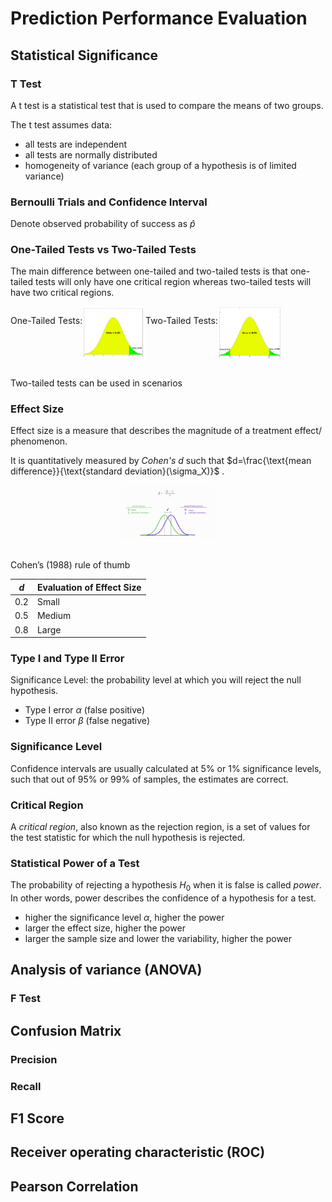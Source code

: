 # Prediction Performance Evaluation

## Statistical Significance

### T Test

A t test is a statistical test that is used to compare the means of two groups. 

The t test assumes data:
* all tests are independent
* all tests are normally distributed
* homogeneity of variance (each group of a hypothesis is of limited variance)

### Bernoulli Trials and Confidence Interval

Denote observed probability of success as $\hat{p}$

### One-Tailed Tests vs Two-Tailed Tests

The main difference between one-tailed and two-tailed tests is that one-tailed tests will only have one critical region whereas two-tailed tests will have two critical regions.

<div style="display: flex; justify-content: left;">
      <p> One-Tailed Tests: </p> 
      <img src="imgs/one_tailed_normal_dist.png" width="20%" height="20%" alt="one_tailed_normal_dist" />
      <p> Two-Tailed Tests: </p> 
      <img src="imgs/two_tailed_normal_dist.png" width="20%" height="20%" alt="two_tailed_normal_dist" />
</div>
</br>

Two-tailed tests can be used in scenarios  

### Effect Size

Effect size is a measure that describes the magnitude of a treatment effect/ phenomenon.

It is quantitatively measured by *Cohen's d* such that $d=\frac{\text{mean difference}}{\text{standard deviation}(\sigma_X)}$ .

<div style="display: flex; justify-content: center;">
      <img src="imgs/effect_size.png" width="30%" height="30%" alt="effect_size" />
</div>
</br>

Cohen’s (1988) rule of thumb

|$d$|Evaluation of Effect Size|
|-|-|
|0.2|Small|
|0.5|Medium|
|0.8|Large|

### Type I and Type II Error

Significance Level: the probability level at which you will reject the null hypothesis.

* Type I error $\alpha$ (false positive)
* Type II error $\beta$ (false negative)

### Significance Level

Confidence intervals are usually calculated at $5\%$ or $1\%$ significance levels, such that out of $95\%$ or $99\%$ of samples, the estimates are correct.

### Critical Region

A *critical region*, also known as the rejection region, is a set of values for the test statistic for which the null hypothesis is rejected. 

### Statistical Power of a Test

The probability of rejecting a hypothesis $H_0$ when it is false is called *power*.
In other words, power describes the confidence of a hypothesis for a test.

* higher the significance level $\alpha$, higher the power
* larger the effect size, higher the power
* larger the sample size and lower the variability, higher the power

## Analysis of variance (ANOVA) 

### F Test



## Confusion Matrix 

### Precision

### Recall

## F1 Score

## Receiver operating characteristic (ROC)

## Pearson Correlation
